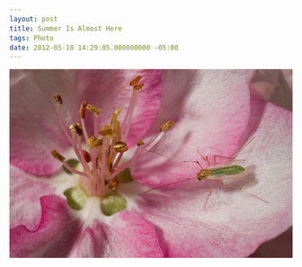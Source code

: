```yaml
---
layout: post
title: Summer Is Almost Here
tags: Photo
date: 2012-05-18 14:29:05.000000000 -05:00
---
```

<img src="/images/portfolio/flower_bug.jpg" alt="Bug on a flower Strobist Macro Photography">
